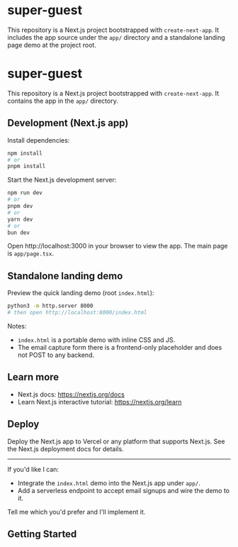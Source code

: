 # super-guest

This repository is a Next.js project bootstrapped with `create-next-app`. It includes the app source under the `app/` directory and a standalone landing page demo at the project root.
# super-guest

This repository is a Next.js project bootstrapped with `create-next-app`. It contains the app in the `app/` directory.

## Development (Next.js app)

Install dependencies:

```bash
npm install
# or
pnpm install
```

Start the Next.js development server:

```bash
npm run dev
# or
pnpm dev
# or
yarn dev
# or
bun dev
```

Open http://localhost:3000 in your browser to view the app. The main page is `app/page.tsx`.

## Standalone landing demo

Preview the quick landing demo (root `index.html`):

```bash
python3 -m http.server 8000
# then open http://localhost:8000/index.html
```

Notes:
- `index.html` is a portable demo with inline CSS and JS.
- The email capture form there is a frontend-only placeholder and does not POST to any backend.

## Learn more

- Next.js docs: https://nextjs.org/docs
- Learn Next.js interactive tutorial: https://nextjs.org/learn

## Deploy

Deploy the Next.js app to Vercel or any platform that supports Next.js. See the Next.js deployment docs for details.

---

If you'd like I can:

- Integrate the `index.html` demo into the Next.js app under `app/`.
- Add a serverless endpoint to accept email signups and wire the demo to it.

Tell me which you'd prefer and I'll implement it.
## Getting Started
